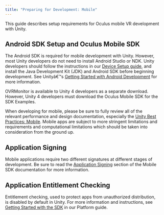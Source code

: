 ```yaml
---
title: "Preparing for Development: Mobile"
---
```

This guide describes setup requirements for Oculus mobile VR development with Unity.

## Android SDK Setup and Oculus Mobile SDK

The Android SDK is required for mobile development with Unity. However, most Unity developers do not need to install Android Studio or NDK. Unity developers should follow the instructions in our [Device Setup guide](/documentation/mobilesdk/latest/concepts/mobile-device-setup/), and install the Java Development Kit (JDK) and Android SDK before beginning development. See Unityâ€™s [Getting Started with Android Development](http://docs.unity3d.com/Manual/android-GettingStarted.html) for more information.

OVRMonitor is available to Unity 4 developers as a separate download. However, Unity 4 developers must download the Oculus Mobile SDK for the SDK Examples.

When developing for mobile, please be sure to fully review all of the relevant performance and design documentation, especially the [Unity Best Practices: Mobile](/documentation/unity/latest/concepts/unity-integration-mobile-performance-intro/#unity-integration-mobile-performance-intro "This section provides simple guidelines to help your Unity app perform well with Samsung Gear VR."). Mobile apps are subject to more stringent limitations and requirements and computational limitations which should be taken into consideration from the ground up.

## Application Signing

Mobile applications require two different signatures at different stages of development. Be sure to read the [Application Signing](/documentation/mobilesdk/latest/concepts/mobile-submission-sig-file/) section of the Mobile SDK documentation for more information.

## Application Entitlement Checking

Entitlement checking, used to protect apps from unauthorized distribution, is disabled by default in Unity. For more information and instructions, see [Getting Started with the SDK](https://developer3.oculus.com/documentation/platform/latest/concepts/pgsg-get-started-with-sdk/) in our Platform guide.
